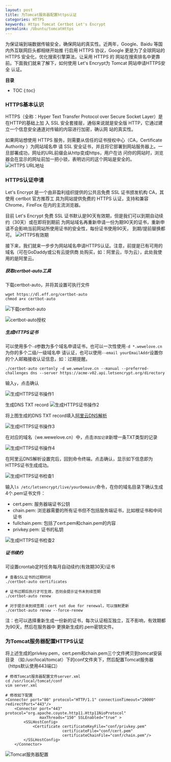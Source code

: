 ```yaml
---
layout: post
title: 为Tomcat服务器配置https认证
categories: HTTPS
keywords: Https Tomcat Certbot Let's Encrypt 
permalink: /Ubuntu/tomcatHttps
---
```


为保证端到端数据传输安全，确保网站的真实性。近两年，Google、Baidu 等国内外互联网巨头都相继开始推
行启用 HTTPS 协议，Google 更是为了全球网站的 HTTPS 安全化，优化搜索引擎算法，让采用 HTTPS 的
网站在搜索排名中更靠前。下面我们就来了解下，如何使用 Let's Encrypt为 Tomcat 网站申请HTTPS安全
认证。


**目录**

* TOC
{:toc}

### HTTPS基本认识
HTTPS（全称：Hyper Text Transfer Protocol over Secure Socket Layer）是在HTTP的基础上加
入 SSL 安全套接层，通俗来说就是安全版 HTTP，它通过建立一个信息安全通道对传输的内容进行加密，确认网
站的真实性。

如果网站想使用 HTTPS 服务，则需要从信任的证书授权中心（CA，Certificate Authority ）为网站域名申
请 SSL 安全证书，并且将它部署到网站服务器上。一旦部署成功，网址的URL前缀会从http变成https，用户在访
问你的网站时，浏览器会在显示的网址前加一把小锁，表明访问的这个网站是安全的。
![HTTPS URL地址](/images/posts/safety/https_url.png "HTTPS URL地址")

### HTTPS认证申请

Let's Encrypt 是一个由非盈利组织提供的公共且免费 SSL 证书颁发机构 CA，其使用 certbot 官方推荐工
具为网站提供免费的 HTTPS 认证，支持和兼容 Chrome，FireFox 在内的主流浏览器。

目前 Let's Encrypt 免费 SSL 证书默认是90天有效期，但是我们可以到期自动续约（30天）或在即将到期前
为网站域名再重新申请一份为期90天的证书，重新申请不会影响当前网站所使用证书的安全性，每份证书使用90天，
到期/提前替换都可。
![HTTPS有效期](/images/posts/safety/https_time.jpg "HTTPS有效期")

接下来，我们就来一步步为网站域名申请HTTPS认证。注意，前提是已有可用的域名（可在GoDaddy或公有云提供商
处购买，如：阿里云，华为云），此处我使用的是阿里云。

##### 获取certbot-auto工具
下载certbot-auto，并将其设置可执行文件
```shell
wget https://dl.eff.org/certbot-auto
chmod a+x certbot-auto
```
![下载certbot-auto](/images/posts/safety/ssl_wget.png "下载certbot-auto")

![certbot-auto授权](/images/posts/safety/ssl_chmod.png "certbot-auto授权")

##### 生成HTTPS证书
可以使用多个`-d`参数为多个域名申请证书，也可以一次性使用`-d *.wewelove.cn`为你的多个二级/一级域名申
请认证，也可以使用`--email yourEmailAddr`设置你的个人邮箱接收认证信息，如：过期提醒。
```shell
./certbot-auto certonly -d we.wewelove.cn --manual --preferred-challenges dns --server https://acme-v02.api.letsencrypt.org/directory
```
输入`y`，点击确认

![生成HTTPS证书操作1](/images/posts/safety/ssl_op1.png "生成HTTPS证书操作1")

生成DNS TXT record
![生成HTTPS证书操作2](/images/posts/safety/ssl_op2.png "生成HTTPS证书操作2")

将上图生成的DNS TXT record填入[阿里云DNS解析](https://dns.console.aliyun.com/?spm=a2c4g.11186623.2.13.494940c6rNTXp8#/dns/setting/wewelove.cn)

![生成HTTPS证书操作3](/images/posts/safety/ssl_op3.jpeg "生成HTTPS证书操作3")

在对应的域名（we.wewelove.cn）中，点击`添加记录`新增一条TXT类型的记录

![生成HTTPS证书操作4](/images/posts/safety/ssl_op4.jpeg "生成HTTPS证书操作4")

在阿里云DNS解析设置完后，回到命令终端，点击确认，显示如下信息即为HTTPS证书生成成功。

![生成HTTPS证书检查1](/images/posts/safety/ssl_check1.png "生成HTTPS证书检查1")

输入`ls /etc/letsencrypt/live/yourDomain/`命令，在你的域名目录下确认生成4个.pem证书文件：
- cert.pem: 服务器端证书公钥
- chain.pem: 浏览器需要的所有证书但不包括服务端证书，比如根证书和中间证书
- fullchain.pem: 包括了cert.pem和chain.pem的内容
- privkey.pem: 证书的私钥

![生成HTTPS证书检查2](/images/posts/safety/ssl_check2.png "生成HTTPS证书检查2")

##### 证书续约
可设置crontab定时任务每月自动续约(有效期30天)证书
```shell
# 查看SSL证书的过期时间
./certbot-auto certificates

# 证书过期后执行才可生效，否则会提示证书未到续签期
./certbot-auto renew

# 对于提示未到续签期：cert not due for renewal，可以强制更新
./certbot-auto renew --force-renew
```
注：也可以选择重新生成一份新的证书，每次认证相互独立，互不影响，有效期都为90天，然后在服务器中
更换新生成的.pem密钥文件。

### 为Tomcat服务器配置HTTPS认证
将上述生成的privkey.pem，cert.pem和chain.pem三个文件拷贝到tomcat安装目录
（如:/usr/local/tomcat）下的conf文件夹下，然后配置Tomcat服务器（https默认使用443端口）
```shell
# 修改Tomcat服务器配置文件server.xml
cd /usr/local/tomcat/conf
vim server.xml

# 修改如下配置
<Connector port="80" protocol="HTTP/1.1" connectionTimeout="20000" redirectPort="443"/>
    <Connector port="443" protocol="org.apache.coyote.http11.Http11NioProtocol"
               maxThreads="150" SSLEnabled="true" >
        <SSLHostConfig>
            <Certificate certificateKeyFile="conf/privkey.pem"
                         certificateFile="conf/cert.pem"
                         certificateChainFile="conf/chain.pem"/>
        </SSLHostConfig>
    </Connector>
```
![Tomcat服务器配置](/images/posts/safety/https_conf.jpg "Tomcat服务器配置")

